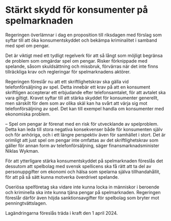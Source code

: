# Stärkt skydd för konsumenter på spelmarknaden

Regeringen överlämnar i dag en proposition till riksdagen med förslag som syftar till att öka konsumentskyddet och bekämpa kriminalitet i samband med spel om pengar.

Det är viktigt med ett tydligt regelverk för att så långt som möjligt begränsa de problem som omgärdar spel om pengar. Risker förknippade med spelande, såsom skuldsättning och missbruk, förvärras när det inte finns tillräckliga krav och regleringar för spelmarknadens aktörer.

Regeringen föreslår nu att ett skriftlighetskrav ska gälla vid telefonförsäljning av spel. Detta innebär ett krav på att en konsument skriftligen accepterar ett erbjudande efter telefonsamtalet, för att avtalet ska vara giltigt. Kravet syftar till att stärka skyddet för konsumenter generellt, men särskilt för dem som av olika skäl kan ha svårt att värja sig mot telefonförsäljning av spel. Det kan till exempel handla om konsumenter med ekonomiska problem.

– Spel om pengar är förenat med en risk för utvecklande av spelproblem. Detta kan leda till stora negativa konsekvenser både för konsumenten själv och för anhöriga, och i ett längre perspektiv även för samhället i stort. Det är orimligt att just spel om pengar inte omfattas av det skriftlighetskrav som gäller för annan form av telefonförsäljning, säger finansmarknadsminister Niklas Wykman.

För att ytterligare stärka konsumentskyddet på spelmarknaden föreslås det dessutom att spelbolag med svensk spellicens ska få rätt att ta del av personuppgifter om ekonomi och hälsa som spelarna själva tillhandahållit, för att på så sätt kunna motverka överdrivet spelande.

Oseriösa spelföretag ska vidare inte kunna locka in människor i beroende och kriminella ska inte kunna tjäna pengar på spelmarknaden. Regeringen föreslår därför även höjda sanktionsavgifter för spelbolag som bryter mot penningtvättslagen.

Lagändringarna föreslås träda i kraft den 1 april 2024.
